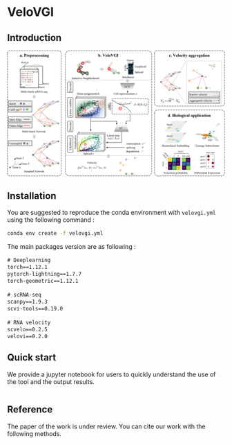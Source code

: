 # VeloVGI

## Introduction

![pipeline](/img/pipeline.png)

## Installation
You are suggested to reproduce the conda environment with `velovgi.yml` using the following command :
```bash
conda env create -f velovgi.yml 
```
The main packages version are as following :
```
# Deeplearning 
torch==1.12.1
pytorch-lightning==1.7.7
torch-geometric==1.12.1

# scRNA-seq 
scanpy==1.9.3
scvi-tools==0.19.0

# RNA velocity 
scvelo==0.2.5
velovi==0.2.0
```

## Quick start

We provide a jupyter notebook for users to quickly understand the use of the tool and the output results.
```
```

## Reference

The paper of the work is under review. You can cite our work with the following methods.
```
```
